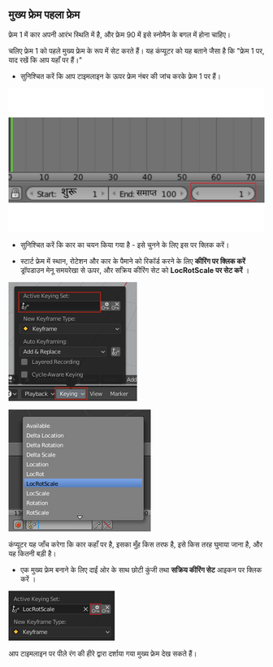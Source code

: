 ## मुख्य फ्रेम पहला फ्रेम

फ्रेम 1 में कार अपनी आरंभ स्थिति में है, और फ्रेम 90 में इसे स्नोमैन के बगल में होना चाहिए।

चलिए फ्रेम 1 को पहले मुख्य फ्रेम के रूप में सेट करते हैं। यह कंप्यूटर को यह बताने जैसा है कि "फ्रेम 1 पर, याद रखें कि आप यहाँ पर हैं।"

+ सुनिश्चित करें कि आप टाइमलाइन के ऊपर फ्रेम नंबर की जांच करके फ्रेम 1 पर हैं।

![फ्रेम एक](images/blender-frame-1.png)

+ सुनिश्चित करें कि कार का चयन किया गया है - इसे चुनने के लिए इस पर क्लिक करें।

+ स्टार्ट फ्रेम में स्थान, रोटेशन और कार के पैमाने को रिकॉर्ड करने के लिए **कीरिंग पर क्लिक करें** ड्रॉपडाउन मेनू समयरेखा से ऊपर, और सक्रिय कीरिंग सेट को **LocRotScale पर सेट करें** ।

![कुंजियाँ](images/blender-keyring.png)

![लोकरोटस्केल](images/blender-locrotscale.png)

कंप्यूटर यह जाँच करेगा कि कार कहाँ पर है, इसका मुँह किस तरफ है, इसे किस तरह घुमाया जाना है, और यह कितनी बड़ी है।

+ एक मुख्य फ्रेम बनाने के लिए दाईं ओर के साथ छोटी कुंजी तथा **सक्रिय कीरिंग सेट** आइकन पर क्लिक करें ।

![छोटी कुंजी](images/blender-key-plus.png)

आप टाइमलाइन पर पीले रंग की हीरे द्वारा दर्शाया गया मुख्य फ्रेम देख सकते हैं।